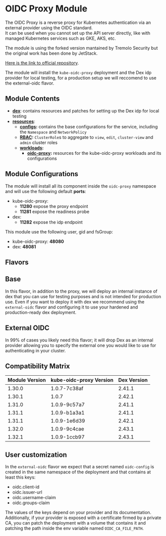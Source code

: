 # OIDC Proxy Module

The OIDC Proxy is a reverse proxy for Kubernetes authentication via an external provider using the OIDC standard.  
It can be used when you cannot set up the API server directly, like with managed Kubernetes services such as
GKE, AKS, etc.

The module is using the forked version mantained by Tremolo Security but the original work has been done by JetStack.

[Here is the link to official repository].

The module will install the `kube-oidc-proxy` deployment and the Dex idp provider for local testing, for a production
setup we will reccomend to use the external-oidc flavor.

## Module Contents

- **[dex](./dex)**: contains resources and patches for setting up the Dex idp for local testing
- **[resources](./base/resources)**:
  - **[configs](./base/resources/configs):** contains the base configurations for the service, including the `Namespace`
		and `NetworkPolicy`
  - **[RBAC](./base/resources/rbac):** `ClusterRole`s to aggregate to `view`, `edit`, `cluster-view` and `admin`
			cluster roles
  - **[workloads](./base/resources/workloads):**
    - **[oidc-proxy](./base/resources/workloads/oidc-proxy):** resources for the kube-oidc-proxy workloads and its
			configurations

## Module Configurations

The module will install all its component inside the `oidc-proxy` namespace and will use the following
default **ports**:

- kube-oidc-proxy:
  - **11280** expose the proxy endpoint
  - **11281** expose the readiness probe
- dex:
  - **11282** expose the idp endpoint

This module use the following user, gid and fsGroup:

- kube-oidc-proxy: **48080**
- dex: **48081**

## Flavors

## Base

In this flavor, in addition to the proxy, we will deploy an internal instance of dex that you can use for testing
purposes and is not intended for production use. Even if you want to deploy it with dex we recommend using the
`external-oidc` flavor and configuring it to use your hardened and production-ready dex deployment.

## External OIDC

In 99% of cases you likely need this flavor; it will drop Dex as an internal provider allowing you to
specify the external one you would like to use for authenticating in your cluster.

## Compatibility Matrix

| Module Version | kube-oidc-proxy Version                | Dex Version |
|----------------|----------------------------------------|-------------|
| 1.30.0         | 1.0.7-7c38af                           | 2.41.1      |
| 1.30.1         | 1.0.7                                  | 2.42.1      |
| 1.31.0         | 1.0.9-9c57a7                           | 2.41.1      |
| 1.31.1         | 1.0.9-b1a3a1                           | 2.41.1      |
| 1.31.1         | 1.0.9-1e6d39                           | 2.42.1      |
| 1.32.0         | 1.0.9-9c4cae                           | 2.43.1      |
| 1.32.1         | 1.0.9-1ccb97                           | 2.43.1      |

## User customization

In the `external-oidc` flavor we expect that a secret named `oidc-config` is created in the same namespace of the
deployment and that contains at least this keys:

- oidc.client-id
- oidc.issuer-url
- oidc.username-claim
- oidc.groups-claim

The values of the keys depend on your provider and its documentation. Additionally, if your provider is exposed
with a certificate firmed by a private CA, you can patch the deployment with a volume that contains it and
patching the path inside the env variable named `OIDC_CA_FILE_PATH`.

[Here is the link to official repository]: https://github.com/TremoloSecurity/kube-oidc-proxy
	"kube-oidc-proxy GitHub Repository"
